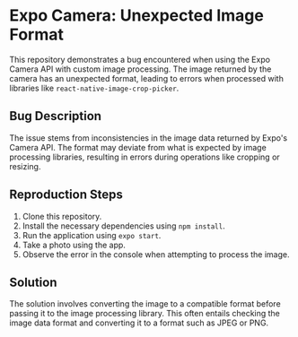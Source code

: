 # Expo Camera: Unexpected Image Format

This repository demonstrates a bug encountered when using the Expo Camera API with custom image processing. The image returned by the camera has an unexpected format, leading to errors when processed with libraries like `react-native-image-crop-picker`. 

## Bug Description
The issue stems from inconsistencies in the image data returned by Expo's Camera API.  The format may deviate from what is expected by image processing libraries, resulting in errors during operations like cropping or resizing.

## Reproduction Steps
1. Clone this repository.
2. Install the necessary dependencies using `npm install`.
3. Run the application using `expo start`.
4. Take a photo using the app.
5. Observe the error in the console when attempting to process the image.

## Solution
The solution involves converting the image to a compatible format before passing it to the image processing library.  This often entails checking the image data format and converting it to a format such as JPEG or PNG.